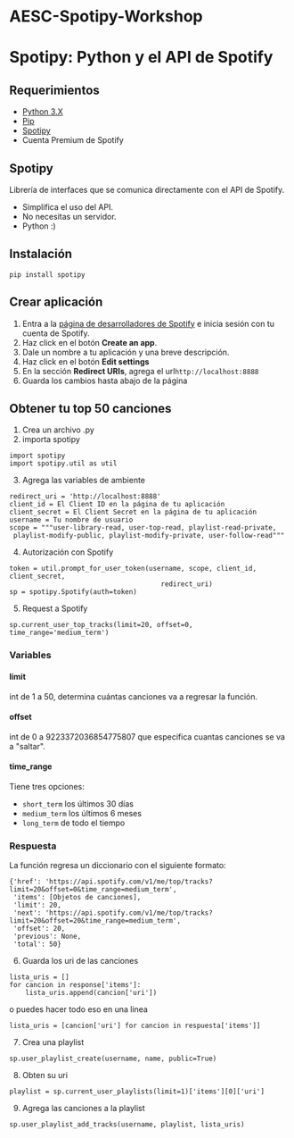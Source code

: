 # AESC-Spotipy-Workshop
# Spotipy: Python y el API de Spotify

## Requerimientos
* [Python 3.X](https://www.python.org/downloads/release/python-376/)
* [Pip](https://pip.pypa.io/en/stable/installing/)
* [Spotipy](https://spotipy.readthedocs.io/en/2.16.1/)
* Cuenta Premium de Spotify


## Spotipy
Librería de interfaces que se comunica directamente con el API de Spotify.

* Simplifica el uso del API.
* No necesitas un servidor.
* Python :)

## Instalación

```
pip install spotipy
```

## Crear aplicación
1. Entra a la [página de desarrolladores de Spotify](https://developer.spotify.com/dashboard/) e inicia sesión con tu cuenta de Spotify.
2. Haz click en el botón **Create an app**.
3. Dale un nombre a tu aplicación y una breve descripción.
4. Haz click en el botón **Edit settings**
5. En la sección **Redirect URIs**, agrega el url`http://localhost:8888`
6. Guarda los cambios hasta abajo de la página

## Obtener tu top 50 canciones
1. Crea un archivo .py
2. importa spotipy
```
import spotipy
import spotipy.util as util
```
3. Agrega las variables de ambiente
```
redirect_uri = 'http://localhost:8888'
client_id = El Client ID en la página de tu aplicación
client_secret = El Client Secret en la página de tu aplicación
username = Tu nombre de usuario
scope = """user-library-read, user-top-read, playlist-read-private,
 playlist-modify-public, playlist-modify-private, user-follow-read"""
```
4. Autorización con Spotify
```
token = util.prompt_for_user_token(username, scope, client_id, client_secret,
                                      redirect_uri)
sp = spotipy.Spotify(auth=token)
```
5. Request a Spotify
```
sp.current_user_top_tracks(limit=20, offset=0, time_range='medium_term')
```
### Variables
#### limit
int de 1 a 50, determina cuántas canciones va a regresar la función.
#### offset
int de 0 a 9223372036854775807 que especifica cuantas canciones se va a "saltar".
#### time_range
Tiene tres opciones:
* `short_term` los últimos 30 días
* `medium_term` los últimos 6 meses
* `long_term` de todo el tiempo
### Respuesta
La función regresa un diccionario con el siguiente formato:
```
{'href': 'https://api.spotify.com/v1/me/top/tracks?limit=20&offset=0&time_range=medium_term',
 'items': [Objetos de canciones],
 'limit': 20,
 'next': 'https://api.spotify.com/v1/me/top/tracks?limit=20&offset=20&time_range=medium_term',
 'offset': 20,
 'previous': None,
 'total': 50}
```
6. Guarda los uri de las canciones
```
lista_uris = []
for cancion in response['items']:
    lista_uris.append(cancion['uri'])
```
o puedes hacer todo eso en una linea
```
lista_uris = [cancion['uri'] for cancion in respuesta['items']]
```
7. Crea una playlist
```
sp.user_playlist_create(username, name, public=True)
```
8. Obten su uri
```
playlist = sp.current_user_playlists(limit=1)['items'][0]['uri']
```
9. Agrega las canciones a la playlist
```
sp.user_playlist_add_tracks(username, playlist, lista_uris)
```
